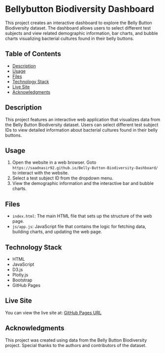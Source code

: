 # Bellybutton Biodiversity Dashboard

This project creates an interactive dashboard to explore the Belly Button Biodiversity dataset. The dashboard allows users to select different test subjects and view related demographic information, bar charts, and bubble charts visualizing bacterial cultures found in their belly buttons.

## Table of Contents

- [Description](#description)
- [Usage](#usage)
- [Files](#files)
- [Technology Stack](#technology-stack)
- [Live Site](#live-site)
- [Acknowledgments](#acknowledgments)

## Description

This project features an interactive web application that visualizes data from the Belly Button Biodiversity dataset. Users can select different test subject IDs to view detailed information about bacterial cultures found in their belly buttons.

## Usage

1. Open the website in a web browser. Goto `https://saadnasir92.github.io/Belly-Button-Biodiversity-Dashboard/` to interact with the website. 
2. Select a test subject ID from the dropdown menu.
3. View the demographic information and the interactive bar and bubble charts.

## Files

- `index.html`: The main HTML file that sets up the structure of the web page.
- `js/app.js`: JavaScript file that contains the logic for fetching data, building charts, and updating the web page.

## Technology Stack

- HTML
- JavaScript
- D3.js
- Plotly.js
- Bootstrap
- GitHub Pages

## Live Site

You can view the live site at: [GitHub Pages URL](https://saadnasir92.github.io/Belly-Button-Biodiversity-Dashboard/)

## Acknowledgments

This project was created using data from the Belly Button Biodiversity project. Special thanks to the authors and contributors of the dataset.
